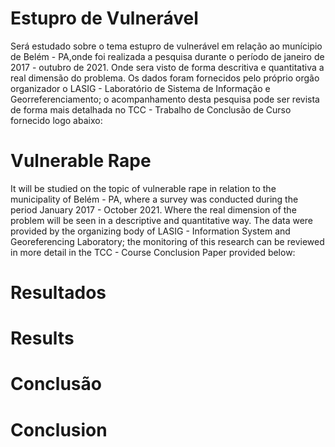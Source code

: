# Estupro de Vulnerável 
 Será estudado sobre o tema estupro de vulnerável em relação ao munícipio de Belém - PA,onde foi realizada a pesquisa durante o período de janeiro de 2017 - outubro de 2021. Onde sera visto de forma descritiva e quantitativa a real dimensão do problema. 
 Os dados foram fornecidos pelo próprio orgão organizador o LASIG - Laboratório de Sistema de Informação e Georreferenciamento; o acompanhamento desta pesquisa pode ser revista de forma mais detalhada no TCC - Trabalho de Conclusão de Curso fornecido logo abaixo:  
  
 # Vulnerable Rape
 It will be studied on the topic of vulnerable rape in relation to the municipality of Belém - PA, where a survey was conducted during the period January 2017 - October 2021. Where the real dimension of the problem will be seen in a descriptive and quantitative way.
 The data were provided by the organizing body of LASIG - Information System and Georeferencing Laboratory; the monitoring of this research can be reviewed in more detail in the TCC - Course Conclusion Paper provided below:
 
# Resultados 

# Results

# Conclusão

# Conclusion
